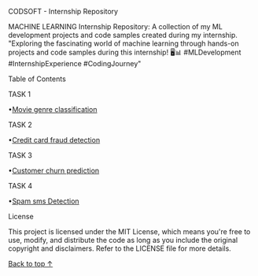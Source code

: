 CODSOFT - Internship Repository


MACHINE LEARNING Internship Repository: A collection of my ML development projects 
and code samples created during my internship. "Exploring the fascinating world of machine learning through hands-on projects and code samples during this internship! 
🖥️📊 #MLDevelopment #InternshipExperience #CodingJourney"



Table of Contents



TASK 1

•[Movie genre classification](https://github.com/Kingisline01/CODSOFT-Intenship_Repo/tree/main/Movie%20genre%20Classification)

TASK 2

•[Credit card fraud detection](https://github.com/Kingisline01/CODSOFT-Intenship_Repo/tree/main/Credit%20card%20Fraud%20Detection)

TASK 3

•[Customer churn prediction](https://github.com/Kingisline01/CODSOFT-Intenship_Repo/tree/main/Customer%20Churn%20Prediction)

TASK 4

•[Spam sms Detection](https://github.com/Kingisline01/CODSOFT-Intenship_Repo/tree/main/Spam%20Sms%20Detection)




License


This project is licensed under the MIT License, which means you're free to use, 
modify, and distribute the code as long as you include the original copyright and 
disclaimers. Refer to the LICENSE file for more details.



[Back to top ↑](https://github.com/Kingisline01/CODSOFT-Intenship_Repo/blob/main/README.md)
